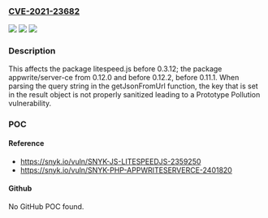### [CVE-2021-23682](https://cve.mitre.org/cgi-bin/cvename.cgi?name=CVE-2021-23682)
![](https://img.shields.io/static/v1?label=Product&message=appwrite%2Fserver-ce&color=blue)
![](https://img.shields.io/static/v1?label=Version&message=%3E%3D%200.12.0%20&color=brighgreen)
![](https://img.shields.io/static/v1?label=Vulnerability&message=Prototype%20Pollution&color=brighgreen)

### Description

This affects the package litespeed.js before 0.3.12; the package appwrite/server-ce from 0.12.0 and before 0.12.2, before 0.11.1. When parsing the query string in the getJsonFromUrl function, the key that is set in the result object is not properly sanitized leading to a Prototype Pollution vulnerability.

### POC

#### Reference
- https://snyk.io/vuln/SNYK-JS-LITESPEEDJS-2359250
- https://snyk.io/vuln/SNYK-PHP-APPWRITESERVERCE-2401820

#### Github
No GitHub POC found.

